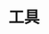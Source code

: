 ---
type: nav #固定值nav(生成导航页)
title: 工具 #留空则使用网站标题
search: #搜索栏
  enable: true #true显示，false不显示
edit: #在线编辑
  enable: false #true显示，false:不显示
  url: https://github.com/san-ren/WWW_NAV/blob/main/content/sub1.md

data: #以下为导航链接内容

- taxonomy: 
  icon: fa-palette
  links:
    - title: Geek
      logo: 
      url: https://geekuninstaller.com/
      description: 免费版，单文件,软件卸载
    - title: HiBit Uninstaller
      logo:
      url: https://www.hibitsoft.ir/
      description: 免费，单文件,软件卸载,支持中文
    - title: 水豚鼠标助手
      logo: 
      url: https://shuitunapp.com/
      description: 屏幕演示工具,鼠标换肤 | 屏幕画笔 | 放大镜 | 聚光灯 | 屏幕放大 | 倒计时
    - title: WindowTop
      logo: 
      url: https://github.com/WindowTop/WindowTop-App
      description: 免费功能开源，置顶、画中画和裁剪、锚点、透明度，替换主程序https://www.123pan.com/s/6zVRVv-11fmd.html
    - title: MemReduct
      logo: 
      url: https://www.henrypp.org/product/memreduct
      description: 开源，内存清理
    - title: dupeGuru
      logo: 
      url: https://dupeguru.voltaicideas.net/
      description: 重复文件查找
    - title: 菲菲更名宝贝
      logo: 
      url: http://www.ffhome.com/works/1406.html
      description: 
    - title: zTasker
      logo: 
      url: http://www.everauto.net/cn/index.html
      description: 设定任务自动执行
    - title: ShutterPro
      logo: 
      url: http://www.den4b.com/wiki/Shutter
      description: 定时执行工具，功能繁多
    - title: 彩虹工具箱
      logo: 
      url: https://rainbowbyte.com/app/rainbowtoolbox.html
      description: 乱七八糟工具集
    - title: 万彩办公大师OfficeBox
      logo: 
      url: http://www.wofficebox.com/
      description: 绿色版、全套离线包
    - title: Sandboxie
      logo: 
      url: https://github.com/sandboxie-plus/Sandboxie
      description: 开源
    - title: 千峰办公助手
      logo: 
      url: https://www.52pojie.cn/thread-1900867-1-1.html
      description: 集成了自动任务、系统工具、文件工具、PDF工具、OCR图文识别、文字处理、电子表格七个模块30余项实用功能。
    - title: 
      logo: 
      url: 
      description: 




- taxonomy: 大厂相关
  icon: fa-palette 
  links:
    - title: RevokeMsgPatcher
      logo: 
      url: https://github.com/huiyadanli/RevokeMsgPatcher
      description: 微信/QQ/TIM防撤回补丁
    - title: CleanMyWechat
      logo: 
      url: https://github.com/blackboxo/CleanMyWechat
      description: 4k star，自动删除PC微信缓存数据
    - title: WXMoments
      logo: 
      url: https://github.com/tech-shrimp/WechatMoments
      description: WX 朋友圈导出为 HTML 
    - title: WeChat2PDF
      logo: 
      url: https://www.wechat2pdf.com/
      description: 微信公众号/订阅号文章在线导出/转换为PDF
    - title: WeChatMsg/留痕
      logo: 
      url: https://memotrace.lc044.love/
      description: 27.7k star，提取微信聊天记录，将其导出成HTML、Word、CSV文档永久保存，对聊天记录进行分析生成年度聊天报告
    - title: Weibo-archiver
      logo: 
      url: https://weibo.chilfish.top/post
      description: 将微博导出备份的油猴脚本
    - title: WePush
      logo: 
      url: https://rememberber.github.io/WePush/
      description: 3.9k star,批量推送，支持：模板消息-公众号、模板消息-小程序、微信客服消息、微信企业号/企业微信消息、阿里云短信、阿里大于模板短信 、腾讯云短信、云片网短信、E-Mail、HTTP请求、钉钉、华为云短信、百度云短信、又拍云短信、七牛云短信



- taxonomy: 翻译
  icon: fa-palette 
  links:
    - title: Real-time-translation-typing/实时打字翻译
      logo: 
      url: https://github.com/sxzxs/Real-time-translation-typing
      description: 1k star, 实时打字翻译软件、语音实时打字、语音实时翻译、LOL 语音打字 
    - title: CrowTranslate
      logo: 
      url: https://github.com/crow-translate/crow-translate
      description: 开源，翻译，可调用Google,YandexandBingtranslateAPI
    - title: Pot
      logo: 
      url: https://pot-app.com/
      description: 8.8k star, 跨平台划词翻译和OCR
    - title: 团子翻译器
      logo: 
      url: https://github.com/PantsuDango/Dango-Translator/releases/tag/Ver3.4
      description: 全局翻译
    - title: CopyTranslator
      logo: 
      url: https://copytranslator.github.io/
      description: 翻译工具
    - title: STranslate
      logo: 
      url: https://stranslate.zggsong.com/
      description: 1k star，即开即用、即用即走的翻译(OCR)工具
    - title: Image/Manga Translator
      logo: 
      url: https://github.com/zyddnys/manga-image-translator
      description: 4.3k star，一键翻译各类图片内文字 



  
- taxonomy: OCR
  icon: fa-palette
  links:
    - title: 天若OCR
      logo: 
      url: http://tianruoocr.cn/
      description: 
    - title: 妙手OCR
      logo: 
      url: https://www.52pojie.cn/thread-1164883-1-1.html
      description: 
    - title: PaddleOCR
      logo: 
      url: https://github.com/PaddlePaddle/PaddleOCR
      description: 
    - title: 
      logo: 
      url: 
      description: 



- taxonomy: PDF
  icon: fa-palette
  links:
    - title: SumatraPDF
      logo: 
      url: https://www.sumatrapdfreader.org
      description: pdf阅读器，开源，支持PDF、epub、mobi、SPS,DjVu,CHM,CBZ和CBR格式
    - title: PDFgear
      logo: 
      url: https://www.pdfgear.com/zh/
      description: WPS平替，阅读、编辑、转换、合并和跨设备签署PDF文件，且无需注册。
    - title: pdfarranger
      logo: 
      url: https://github.com/pdfarranger/pdfarranger
      description: 3k star,合并或拆分 PDF 文档，并使用交互式和直观的图形界面旋转、裁剪和重新排列页面
    - title: pdf-helper
      logo: 
      url: https://github.com/iamlinhui/pdf-helper
      description: PDF压缩和导出PDF图片工具
    - title: PDFsamBasic
      logo: 
      url: https://pdfsam.org/
      description: 开源，合并、拆分、提取页面、旋转和混合PDF文件
    - title: uPDF
      logo: 
      url: https://www.52pojie.cn/forum.php?mod=viewthread&tid=1082693
      description: 吾爱破解出品，PDF编辑，小工具
    - title: PDF24
      logo: 
      url: https://zh.pdf24.org/
      description: PDF的24个功能
    - title: PDFShaperFree
      logo: 
      url: https://www.pdfshaper.com/
      description: 
    - title: PDFPatcher
      logo: 
      url: https://www.cnblogs.com/pdfpatcher/
      description: 多功能PDF工具箱，“0.6.2版可能是PDF补丁丁的最后一版。它在未来将不再更新。”免安装，解压即用
    - title: 飞扬PDF
      logo: 
      url: https://www.viyoung.net/
      description: 转换、合并、分割、压缩、旋转、添加水印和保护 PDF
    - title: XoDoPDFReader
      logo: 
      url: https://www.xodo.com/#
      description: 全平台
    - title: doPDF
      logo: 
      url: http://www.dopdf.com/
      description: PDF打印机,虚拟PDF打印机驱动程序,将任何类型的可打印文档转换为PDF文件,免费
    - title: iSkysoftPDFEditor
      logo: 
      url: 付费，界面友好
      description: 
    - title: SolidConverterPDF
      logo: 
      url: https://www.soliddocuments.com/zh/
      description: 付费，名称：SolidConverterPDFv9电子邮件：Solid@Converterv9@ukr.net机构名称：SolidConverterv9解锁密码：KFMK
    - title: 悦书PDF阅读器
      logo: 
      url: http://www.yueshupdf.com/
      description: PDF转换，注释
    - title: 福昕PDF编辑器个人版
      logo: 
      url: http://editor.foxitsoftware.cn/
      description: 专业，号称“永久免费试用”；试用版在可编辑的第一页添加全局水印，二次编辑在第二页添加水印，依此类推。
    - title: Okular
      logo: 
      url: https://okular.kde.org/zh-cn/
      description: Okular 是一款功能丰富、轻巧快速的跨平台文档阅读器。您可以使用它来阅读 PDF 文档、漫画电子书、Epub 电子书，浏览图像，显示标记语言文档等。




- taxonomy: Office
  icon: fa-palette 
  links:
    - title: LKY Office Tools
      logo: 
      url: https://github.com/OdysseusYuan/LKY_OfficeTools
      description: 7.4k star，一键自动化 下载、安装、激活 Office 的利器
    - title: OfficeToolPlus
      logo: 
      url: https://otp.landian.vip/zh-cn/
      description: 8.8k star, Office安装、激活、管理
    - title: mocreak
      logo: 
      url: https://www.mocreak.com/
      description: 6.7k star,一键自动化、无人值守下载、安装、部署 Office 的利器
    - title: Microsoft Activation Scripts (MAS)
      logo: 
      url: https://github.com/massgravel/Microsoft-Activation-Scripts?tab=readme-ov-file
      description: 67.4k star,windows和office激活
    - title: KMS_VL_ALL_AIO
      logo: 
      url: https://github.com/abbodi1406/KMS_VL_ALL_AIO
      description: 7.6k star,智能激活脚本
    - title: 
      logo: 
      url: 
      description: 
    - title: HelloWindows
      logo: 
      url: https://hellowindows.cn/
      description: Office/WPS、Windows镜像，精校 完整 极致 Windows系统下载仓储站
    - title: MSDN
      logo: 
      url: https://msdn.itellyou.cn/
      description: Office2019、win10镜像下载，http://www.msdn3.com/
    - title: ITELLYOU
      logo: 
      url: https://next.itellyou.cn/
      description: 镜像下载
    - title: Office2013-2019C2RInstall
      logo: 
      url: https://www.nsaneforums.com/topic/332794-office-2013-2019-c2r-install-install-lite-654/
      description: 2024.3发现官网失效
    - title: FreeOffice
      logo: 
      url: https://www.freeoffice.com/zh/
      description: 号称是Microsoft Office 的最佳免费替代品,邮箱注册发送序列号




- taxonomy: office插件
  icon: fa-palette 
  links:
    - title: Office Tab
      logo: 
      url: https://zh-cn.extendoffice.com/
      description: 付费，为Office提供标签
    - title: 不坑盒子
      logo: 
      url: https://www.44886.com/thread-95066.htm
      description: 一款免费的支持Word、Excel、PPT、WPS三件套的全能Office插件
    - title: OneKeyTools
      logo: 
      url: http://oktools.xyz/index.html
      description: 开源PPT插件，支持Microsoft、WPS、永中版office
    - title: 小恐龙公文排版助手
      logo: 
      url: https://gw.xkonglong.com/#/
      description: word插件
    - title: 方方格子
      logo: 
      url: http://www.ffcell.com/
      description: excel插件
    - title: excel易用宝
      logo: 
      url: https://yyb.excelhome.net/
      description: 由ExcelHome开发，永久免费
    - title: Excel必备工具箱（免费版）
      logo: 
      url: http://www.ahzll.top/
      description: 
    - title: Excel精灵
      logo: 
      url: http://www.excelbbx.net/
      description: 似乎有次数限制？Word精灵、PPT精灵、Office精灵三合一
    - title: 英豪工具箱
      logo: 
      url: http://addins.cn/yhtools/
      description: 第三方的Microsoft PowerPoint插件，2020停更
    - title: easychart
      logo: 
      url: https://github.com/EasyChart/Excel-Chart-Plugin-EasyCharts
      description: 2023更新readme，插件2018停更
    - title: 
      logo: 
      url: 
      description: 




- taxonomy: 文件管理
  icon: fa-palette 
  links:
    - title: anytxt
      logo: 
      url: https://anytxt.net/
      description: 文件内容搜索，支持文档、图片、pdf等所有常见格式  
    - title: Everything
      logo: 
      url: https://www.voidtools.com/zh-cn/
      description: 便携版
    - title: SpaceSniffer
      logo: 
      url: http://www.uderzo.it/main_products/space_sniffer/
      description: 空间嗅探
    - title: Listary
      logo: 
      url: https://www.listarypro.com/
      description: 搜索工具
    - title: DropIt
      logo: 
      url: http://www.dropitproject.com/
      description: 自定义文件分类
    - title: TablacusExplorer
      logo: 
      url: https://tablacus.github.io/explorer_en.html
      description: 文件管理器
    - title: DeskGo（桌面整理）
      logo: 
      url: https://guanjia.qq.com/product/zmzl/
      description: 腾讯电脑管家桌面整理
    - title: Coodesker（酷呆桌面）
      logo: 
      url: https://www.coodesker.com
      description: 
    - title: Q-dir
      logo: 
      url: https://www.softwareok.eu/
      description: 文件管理器，默认四个小窗口组成一个大窗口
    - title: 文件名精灵
      logo: 
      url: https://www.ecdove.com/
      description: 批量修改文件、文件夹名称
    - title: Advanced Renamer
      logo: 
      url: https://www.advancedrenamer.com/
      description: 文件批量重命名
    - title: ReNamer
      logo: 
      url: https://pmzeroskyline.github.io/FreeApps/
      description: 文件批量重命名
    - title: MiniRenamer
      logo: 
      url: https://abc100.net/106/
      description: 批量文件重命名工具
    - title: Hummingbird
      logo: 
      url: https://arayofsunshine.dev/hummingbird
      description: 常见文件格式压缩
    - title: File Converter
      logo: 
      url: https://file-converter.io/
      description: 文件格式转换，支持简中，




- taxonomy: 局域网传输
  icon: fa-palette 
  links:
    - title: 闪电藤
      logo: 
      url: https://lightningvine.zishu.life/
      description: 基于LocalSend二次开发的一款局域网文件传输工具
    - title: HybridFileXfer/双轨快传
      logo: 
      url: https://github.com/weixiansen574/HybridFileXfer
      description: 同时使用USB和WIFI传输文件到电脑 
    - title: localsend
      logo: 
      url: https://github.com/localsend/localsend
      description: 32.3k star,局域网传输
    - title: KDE Connect
      logo: 
      url: https://kdeconnect.kde.org/
      description: 免费无广，支持中文
    - title: 百灵快传(B0Pass)
      logo: 
      url: https://github.com/bitepeng/b0pass
      description: 2k star,局域网共享文件,基于Go语言
    - title: alley-transfer/小路速传
      logo: 
      url: https://github.com/alley-rs/alley-transfer
      description: 
    - title: FlyingCarpet
      logo: 
      url: https://github.com/spieglt/FlyingCarpet
      description: 3k star,Android、iOS、Linux、macOS 和 Windows 客户端。
    - title: 爱传送/MFiles
      logo: 
      url: https://mfiles.maokebing.com/
      description: 
    - title: CuteHttpFileServer/chfs
      logo: 
      url: http://iscute.cn/chfs
      description: 免费的、HTTP协议的文件共享服务器，使用浏览器访问
    - title: miniserve
      logo: 
      url: https://github.com/svenstaro/miniserve
      description: 5.5k star,一键生成文件服务器，HTTP传输
    - title: LANDrop
      logo: 
      url: https://github.com/LANDrop/LANDrop
      description: 4.6k star,无安卓,2021停更
    - title: Beaker Browser
      logo: 
      url: https://github.com/beakerbrowser/beaker
      description: 6.7k star,2020归档，p2p浏览器




- taxonomy: 同步
  icon: fa-palette 
  links:
    - title: FileGee
      logo: 
      url: http://cn.filegee.com/download.html
      description: 免费版，同步软件
    - title: FreeFileSync
      logo: 
      url: https://freefilesync.org/
      description: 开源，同步软件
    - title: GoodSync
      logo: 
      url: https://www.goodsync.com/cn
      description: 收费，同步软件
    - title: SyncToy
      logo: 
      url: https://www.microsoft.com/en-us/download/details.aspx?id=15155
      description: 微软出品，免费，2009年更新，不支持Win10
  



- taxonomy: Win系统管理
  icon: fa-palette 
  links:
    - title: ExplorerPatcher
      logo: 
      url: https://github.com/valinet/ExplorerPatcher
      description: 任务栏、开始菜单设置工具
    - title: PowerToys
      logo: 
      url: https://github.com/microsoft/PowerToys
      description: 微软官方出品，丰富系统功能
    - title: 微PE工具箱
      logo: 
      url: http://www.wepe.com.cn/
      description: WinPE装机维护工具
    - title: Dism++
      logo: 
      url: https://github.com/Chuyu-Team/Dism-Multi-language
      description: 经典强大工具
    - title: 云图工具箱
      logo: 
      url: https://wintool.cc/
      description: 系统工具箱
    - title: 图吧工具箱
      logo: 
      url: http://www.tbtool.cn/
      description: 电脑系统检测工具
    - title: 硬件狗狗（HDDog）
      logo: 
      url: http://yjgg.mydrivers.com/
      description: 电脑硬件检测
    - title: Ventoy
      logo: 
      url: https://github.com/ventoy/Ventoy/releases
      description: 开源，U盘启动盘制作，支持多系统，还能当普通U盘保存文件
    - title: Rufus
      logo: 
      url: https://github.com/pbatard/rufus
      description: 开源，制作U盘启动盘
    - title: CnCrypt
      logo: 
      url: http://cncrypt.com/
      description: 磁盘加密
    - title: CrystalDiskInfo
      logo: 
      url: https://crystalmark.info/en/
      description: 专业硬盘检测
    - title: DiskGenius
      logo: 
      url: https://www.diskgenius.cn/
      description: 硬盘管理
    - title: OFGB
      logo: 
      url: https://github.com/xM4ddy/OFGB
      description: 4.4k star，关闭win11系统广告
    - title: Winpilot
      logo: 
      url: https://github.com/builtbybel/Winpilot
      description: 4.3k star，Win11 优化，不支持中文
    - title: RyTuneX
      logo: 
      url: https://rayenghanmi.github.io/rytunex/index.html
      description: 开源，系统轻度优化
    - title: Windows超级管理器
      logo: 
      url: https://www.colithel.com/supermanager.html
      description: 
    - title: Sophi
      logo: 
      url: https://github.com/Sophia-Community/SophiApp
      description: 微调windows
    - title: WPD
      logo: 
      url: https://wpd.app/
      description: Win10隐私设置工具
    - title: Optimizer
      logo: 
      url: https://github.com/hellzerg/optimizer
      description: 系统优化
    - title: TurnedOnTimesView
      logo: 
      url: http://www.nirsoft.net/utils/computer_turned_on_times.html
      description: 开关机时间、电脑持续使用时间、关机或重启的原因
    - title: FixWin
      logo: 
      url: http://www.dayanzai.me/fixwin-11.html
      description: win11/10修复




- taxonomy: 远程控制
  icon: fa-palette 
  links: 
    - title: ToDesk
      logo: 
      url: https://www.todesk.com/download.html
      description: 
    - title: 爱思远控
      logo: 
      url: https://www.i4.cn/pro_remote.html
      description: 
    - title: 网易UU远程
      logo: 
      url: https://yc.uu.163.com/
      description: 
    - title: 连连控
      logo: 
      url: https://www.asklink.com/
      description: 
    - title: HiPC移动助手
      logo: 
      url: https://hipc.cn/
      description: 手机远控电脑
    - title: EmailMyPC
      logo: 
      url: https://jackeriss.github.io/email_my_pc
      description: 邮件控制电脑
    - title: RemoteControlDesktop
      logo: 
      url: https://github.com/codext-remotecontrol/remotecontrol-desktop
      description: 远程控制
    - title: RustDesk 
      logo: 
      url: https://rustdesk.com/zh/
      description: 61k star,自建服务器



- taxonomy: 友情链接
  icon: fa-link
  friend:
    - title: 子页面二
      url: ../sub2
      description: 本站子页面二
    - title: webstack.cc
      url: https://webstack.cc
      description: webstack - 设计师网址导航
    - title: 一为导航
      url: https://nav.iowen.cn/
      description: onenav主题演示站
    - title: 趣导航
      url: https://qssily.com/
    - title: 404导航
      url: https://www.404dh.icu/
      description: 只导航优质资源
    - title: OPENI
      url: https://openi.cn/
    - title: 飞猪ai导航
      url: https://feizhuke.com/
      description: AI工具集箱
    - title: bioit导航
      url: https://www.bioit.top/
      description:
    - title: 所长导航
      url: https://liutongxu.github.io/
      description:
    - title: 一为webstack
      url: https://webstack.iotheme.cn/
    - title: iplaycode
      url: https://iplaycode.github.io/nav/
      description: iplaycode的demo导航网站
      
---
